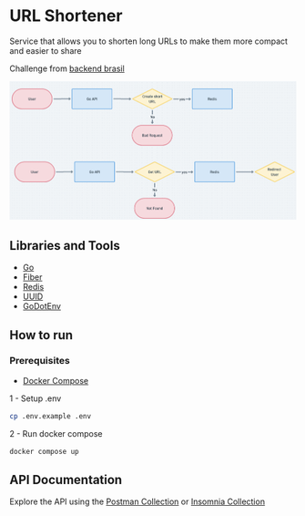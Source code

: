 # URL Shortener

Service that allows you to shorten long URLs to make them more compact and easier to share

Challenge from [backend brasil](https://github.com/backend-br/desafios)

![Application overview](./_docs/app-overview.png)

## Libraries and Tools

- [Go](https://go.dev/doc/install)
- [Fiber](https://gofiber.io)
- [Redis](https://redis.io/docs/about)
- [UUID](https://github.com/google/uuid)
- [GoDotEnv](https://github.com/joho/godotenv)

## How to run

### Prerequisites

- [Docker Compose](https://docs.docker.com/compose/gettingstarted)

1 - Setup .env

```bash
cp .env.example .env
```

2 - Run docker compose

```bash
docker compose up
```

## API Documentation

Explore the API using the [Postman Collection](_docs/URL%20Shortener.postman_collection.json) or [Insomnia Collection](_docs/Insomnia_2023-11-13.json)
